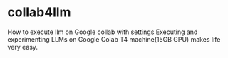 # collab4llm
How to execute llm on Google collab with settings
Executing and experimenting LLMs on Google Colab T4 machine(15GB GPU) makes life very easy.

